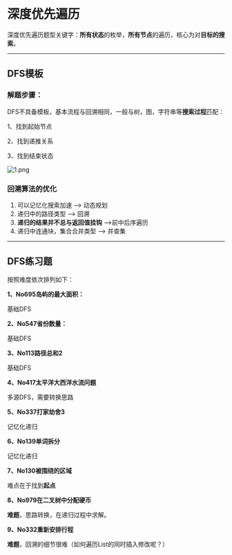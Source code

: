 # 深度优先遍历

深度优先遍历题型关键字：**所有状态**的枚举，**所有节点**的遍历，核心为对**目标的搜索**。

------



## DFS模板

### 解题步骤：

DFS不具备模板，基本流程与回溯相同，一般与树，图，字符串等**搜索过程**匹配：

1、找到起始节点

2、找到递推关系

3、找到结束状态

 ![1.png](https://pic.leetcode-cn.com/1615772230-BYORWE-1.png) 

### 回溯算法的优化

1. 可以记忆化搜索加速  ——> 动态规划
2. 递归中的路径类型 ——> 回溯
3. **递归的结果并不总与返回值挂钩** ——>前中后序遍历
4. 递归中连通块，集合合并类型 ——> 并查集

------



## DFS练习题

按照难度依次排列如下：

**1、No695岛屿的最大面积：**

基础DFS

**2、No547省份数量：**

基础DFS

**3、No113路径总和2**

基础DFS

**4、No417太平洋大西洋水流问题**

多源DFS，需要转换思路

**5、No337打家劫舍3**

记忆化递归

**6、No139单词拆分**

记忆化递归

**7、No130被围绕的区域**

难点在于找到**起点**

**8、No979在二叉树中分配硬币**

**难题**，思路转换，在递归过程中求解。

**9、No332重新安排行程**

**难题**，回溯的细节很难（如何遍历List的同时插入修改呢？）



